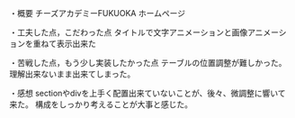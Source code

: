 ・概要 
チーズアカデミーFUKUOKA ホームページ

・工夫した点，こだわった点
タイトルで文字アニメーションと画像アニメーションを重ねて表示出来た

・苦戦した点，もう少し実装したかった点
テーブルの位置調整が難しかった。
理解出来ないまま出来てしまった。

・感想
sectionやdivを上手く配置出来ていないことが、後々、微調整に響いて来た。
構成をしっかり考えることが大事と感じた。
